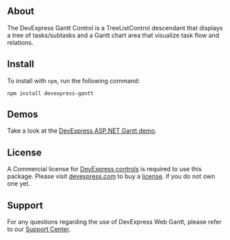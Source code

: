 ## About

The DevExpress Gantt Control is a TreeListControl descendant that displays a tree of tasks/subtasks and a Gantt chart area that visualize task flow and relations.

## Install

To install with `npm`, run the following command:

```shell
npm install devexpress-gantt
```

## Demos

Take a look at the [DevExpress ASP.NET Gantt demo](https://demos.devexpress.com/ASPxTreeListDemos/Gantt/Features.aspx).

## License

A Commercial license for [DevExpress controls](https://www.devexpress.com/Support/EULAs) is required to use this package. Please visit [devexpress.com](https://devexpress.com) to buy a [license](https://www.devexpress.com/support/eulas/). if you do not own one yet. 

## Support

For any questions regarding the use of DevExpress Web Gantt, please refer to our [Support Center](https://www.devexpress.com/Support/Center).
